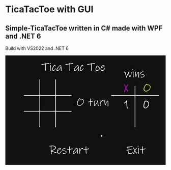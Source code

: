# TicaTacToe with GUI
## Simple-TicaTacToe written in C# made with WPF and .NET 6

Build with VS2022 and .NET 6

![Game preview](TicTacToeGIF.gif)
